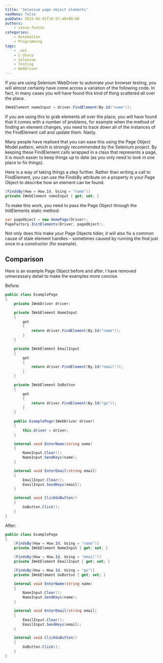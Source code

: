 ```yaml
---
title: 'Selenium page object elements'
navMenu: false
pubDate: 2015-01-01T16:57:40+00:00
authors:
    - steve-fenton
categories:
    - Automation
    - Programming
tags:
    - .net
    - C-Sharp
    - Selenium
    - Testing
    - WebDriver
---
```


If you are using Selenium WebDriver to automate your browser testing, you will almost certainly have come across a variation of the following code. In fact, in many cases you will have found this kind of thing scattered all over the place.

```csharp
IWebElement nameInput = driver.FindElement(By.Id("name"));
```

If you are using this to grab elements all over the place, you will have found that it comes with a number of problems, for example when the method of finding an element changes, you need to track down all of the instances of the FindElement call and update them. Nasty.

Many people have realised that you can ease this using the Page Object Model pattern, which is strongly recommended by the Selenium project. By keeping these FindElement calls wrapped in a class that represents a page, it is much easier to keep things up to date (as you only need to look in one place to fix things).

Here is a way of taking things a step further. Rather than writing a call to FindElement, you can use the FindsBy attribute on a property in your Page Object to describe how an element can be found.

```csharp
[FindsBy(How = How.Id, Using = "name")]
private IWebElement nameInput { get; set; }
```

To make this work, you need to pass the Page Object through the InitElements static method:

```csharp
var pageObject = new HomePage(Driver);
PageFactory.InitElements(Driver, pageObject);
```

Not only does this make your Page Objects tidier, it will also fix a common cause of stale element handles – sometimes caused by running the find just once in a constructor (for example).

## Comparison

Here is an example Page Object before and after. I have removed unnecessary detail to make the examples more concise.

Before:

```csharp
public class ExamplePage
{
    private IWebDriver driver;

    private IWebElement NameInput
    {
        get
        {
            return driver.FindElement(By.Id("name"));
        }
    }

    private IWebElement EmailInput
    {
        get
        {
            return driver.FindElement(By.Id("email"));
        }
    }

    private IWebElement GoButton
    {
        get
        {
            return driver.FindElement(By.Id("go"));
        }
    }
       
    public ExamplePage(IWebDriver driver)
    {
        this.driver = driver;
    }

    internal void EnterName(string name)
    {
        NameInput.Clear();
        NameInput.SendKeys(name);
    }

    internal void EnterEmail(string email)
    {
        EmailInput.Clear();
        EmailInput.SendKeys(email);
    }

    internal void ClickGoButton()
    {
        GoButton.Click();
    }
}
```

After:

```csharp
public class ExamplePage
{
    [FindsBy(How = How.Id, Using = "name")]
    private IWebElement NameInput { get; set; }

    [FindsBy(How = How.Id, Using = "email")]
    private IWebElement EmailInput { get; set; }

    [FindsBy(How = How.Id, Using = "go")]
    private IWebElement GoButton { get; set; }

    internal void EnterName(string name)
    {
        NameInput.Clear();
        NameInput.SendKeys(name);
    }

    internal void EnterEmail(string email)
    {
        EmailInput.Clear();
        EmailInput.SendKeys(email);
    }

    internal void ClickGoButton()
    {
        GoButton.Click();
    }
}
```